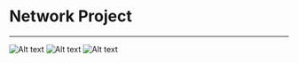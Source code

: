 # Network Project
<hr/>

![Alt text](https://img.shields.io/badge/node-v10.15.3-blue.svg) ![Alt text](https://img.shields.io/badge/npm-v6.4.1-red.svg)
![Alt text](https://img.shields.io/badge/mongo-v4.0.10-purple.svg)
